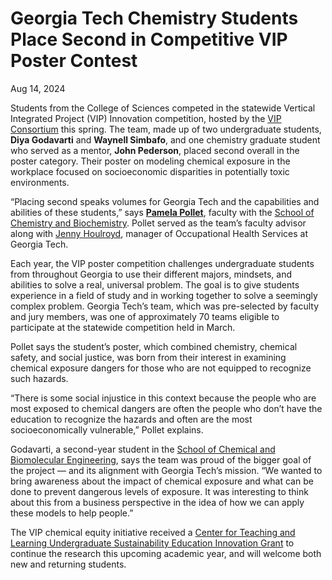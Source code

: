 # Georgia Tech Chemistry Students Place Second in Competitive VIP Poster Contest

Aug 14, 2024


Students from the College of Sciences competed in the statewide Vertical Integrated Project (VIP) Innovation competition, hosted by the [VIP Consortium](https://www.vip-consortium.org/regional-showcases) this spring. The team, made up of two undergraduate students, **Diya Godavarti** and **Waynell Simbafo**, and one chemistry graduate student who served as a mentor, **John Pederson**, placed second overall in the poster category. Their poster on modeling chemical exposure in the workplace focused on socioeconomic disparities in potentially toxic environments.

“Placing second speaks volumes for Georgia Tech and the capabilities and abilities of these students,” says [**Pamela Pollet**](https://chemistry.gatech.edu/people/pamela-pollet), faculty with the [School of Chemistry and Biochemistry](https://chemistry.gatech.edu/). Pollet served as the team’s faculty advisor along with [Jenny Houlroyd](https://oshainfo.gatech.edu/staff/jenny-houlroyd-cih-mpsh), manager of Occupational Health Services at Georgia Tech.

Each year, the VIP poster competition challenges undergraduate students from throughout Georgia to use their different majors, mindsets, and abilities to solve a real, universal problem. The goal is to give students experience in a field of study and in working together to solve a seemingly complex problem. Georgia Tech’s team, which was pre-selected by faculty and jury members, was one of approximately 70 teams eligible to participate at the statewide competition held in March.

Pollet says the student’s poster, which combined chemistry, chemical safety, and social justice, was born from their interest in examining chemical exposure dangers for those who are not equipped to recognize such hazards.

“There is some social injustice in this context because the people who are most exposed to chemical dangers are often the people who don’t have the education to recognize the hazards and often are the most socioeconomically vulnerable,” Pollet explains.

Godavarti, a second-year student in the [School of Chemical and Biomolecular Engineering](https://www.chbe.gatech.edu/), says the team was proud of the bigger goal of the project — and its alignment with Georgia Tech’s mission. “We wanted to bring awareness about the impact of chemical exposure and what can be done to prevent dangerous levels of exposure. It was interesting to think about this from a business perspective in the idea of how we can apply these models to help people.”

The VIP chemical equity initiative received a [Center for Teaching and Learning Undergraduate Sustainability Education Innovation Grant](https://blog.ctl.gatech.edu/2024/07/16/sustainability-education-innovation-grants-awarded/) to continue the research this upcoming academic year, and will welcome both new and returning students.